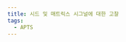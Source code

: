 ```yaml
---
title: 시드 및 매트릭스 시그널에 대한 고찰
tags: 
  - APTS
---
```

<!--

앞서 APTS에서 Fe-55 방사선원을 이용해서 중요한 신호들을 수신한 것을 확인하였다.
하지만 각 그래프가 의미하는 바가 뭔지는 자세하게 서술하지 않았다.
이 페이지에서는 각 그래프 중 시드 시그널과 매트릭스 시그널의 의미를 자세하게 고찰해 나갈 것이다.

## X-ray가 단일활성픽셀구조(MAPS)에서 겪는 일

![MAPS 구조]({{ site.baseurl }}{% link theme/img/apts/APTS with Fe-55.png %}){: width="100%"}
그림 1. 단일활성픽셀구조 내에서 x-ray가 만든 전자의 행로를 표현하였다.

Fe-55에서는 x-ray(5.9keV, 6.5keV)가 방출되는 것은 잘 알려진 사실이다.
따라서 시드 시그널과 매트릭스 시그널을 이해하기 위해서는 x-ray가 단일활성픽셀구조에서 어떤 일을 겪는 지 서술하는 것이 선행돼야 한다.

실리콘 내부에 들어간 x-ray는 확률적으로 특정 부분에서 내부광전효과에 의해서 전자-양공 쌍을 만들어 낸다.
이러한 전자-양공 쌍은 반도체의 특정 부분에 집중적으로 발생한다.
따라서 발생 영역에 따라 x-ray의 영향을 구분하기 더 쉬워진다.
단일활성픽셀구조 내에는 그림 1에서 나타나다시피 크게 회로부분 에피텍셜층 그리고 기반층으로 구분할 수 있다.
그리고 에피텍셜층은 다시 공핍영역과 공핍영역이 아닌 부분으로 구분한다.
X-ray가 회로 부분에 도달한 경우에는 수집전극으로 수집되지 못한다.
따라서 이 경우 시그널을 생성하지 않는다.
그러므로 시그널을 분석하기 위해서는 총 3가지 영역(공핍영역, 비공핍에피텍셜층, 기반층)을 고려하면 된다.

먼저 공핍영역에서 내부광전효과에 의해 발생한 전자들의 흐름은 전위차에 의해 수집전극으로 모두 모인다.
발생한 전자의 흐름이 전부 하나의 픽셀로 수집되므로 가장 큰 시드 시그널을 형성하고 단일 픽셀 클러스터를 형성하게 된다.
두 번째로 살펴볼 것은 비공핍에피텍셜층에서 발생한 전자이다. 
비공핍영역에서는 전압이 걸려있지 않으므로 자유행로를 따라 사방으로 그 흐름이 퍼지게 된다.
이 때 퍼져나간 전자의 흐름은 서로 다른 픽셀에 형성된 공핍영역을 만나게 되므로 각기 다른 픽셀에 수집된다.
심지어 기반층으로 향한 전자의 흐름은 전위차에 의해 기반층으로 들어가지 못하고 반사된다.
따라서 모든 전자의 흐름은 각 픽셀에 수집되므로 시드 시그널은 공핍영역에서 발생한 것에 비해 작지만 같은 메트릭스 시그널을 가지게 된다.
그리고 각 픽셀로 퍼졌으므로 다중 픽셀 클러스터를 형성한다.
마지막으로 기반층에서 전자-양공 쌍이 발생한 경우를 생각해보자.
마찬가지로 역전압이 걸려있지 않아 전자의 흐름은 사방으로 퍼진다.
이 때 우연히 에피텍셜층에 도달한 전자의 흐름은 위와 유사한 과정을 거쳐 수집전극에 모이게 되므로 시그널을 얻는다.
하지만 에피텍셜층과 멀어지게 퍼져나간 경우 반사되는 경계가 없으므로 그대로 심연 속으로 사라진다.
따라서 다른 경우보다 대게 엄청나게 작은 시그널을 형성한다. 
하지만 한 픽셀로 모인다는 보장이 없으므로 대게 다중 픽셀 클러스터를 형성한다.

## 시드 시그널과 매트릭스 시그널 히스토그램
![시드 & 매트릭스 시그널]({{ site.baseurl }}{% link theme/img/apts/Analysis/Matrix_Seed_apts_20230130_172940.pdf %}){: width="100%"}
그림 2. Fe-55가 만들어낸 시드 시그널과 매트릭스 시그널

앞서서 x-ray가 발생시킨 전자의 흐름이 어떻게 수집되는 지 기술하였다. 
이것이 시드 시그널과 매트릭스 시그널 히스토그램에서 어떻게 나타나는 지 확인해보자.

그림 2는 부산대에서 측정한 역전압을 1.2V로 걸어주었을 때 시드 시그널과 매트릭스 시그널의 분포이다.
각 시그널의 크기에 대해서 개수를 센 다음에 정규화하였다.
파란색이 시드 시그널이고 주황색이 매트릭스 시그널이다.
이 그래프는 시드 문턱값을 10mV로 제한하고 시드 시그널이 10mV보다 큰 경우만 관측하였다.

시드 시그널에서는 크게 4가지 봉우리가 발생하였고, 매트릭스 시그널에서는 2개의 언덕이 생성된 것을 확인할 수 있다.
먼저 시드 시그널의 경우부터 확인해보자.
먼저 공핍영역에서 전자-양공 쌍이 발생한 경우, 높은 시드 시그널을 가질것이라 하였다.
실재 히스토그램에서도 70mV 이상에서 두 개의 봉우리가 솟아 있는 것을 확인할 수 있다.
이 때 왜 두 봉우리가 발생한 것인지 의문을 가질 수 있다. 
그 이유는 x-ray의 에너지가 두 종류로 나뉘기 때문이다.
Fe-55가 방출하는 x-ray는 5.9keV, 6.5keV로 두 종류이며 5.9keV x-ray가 약 8.6배 더 나온다. 
아래 봉우리(~78mV)의 빈도값은 900정도이며, 윗 봉우리(~85mV)의 빈도값은 약 100정도이다.
두 비를 비교하면 9 정도로 Fe-55에서 방출하는 x-ray의 생성량비와 유사하다.
따라서 아래 봉우리는 5.9keV 광자에 의한 것이고 윗 봉우리는 6.5keV 광자에서 나왔다고 볼 수 있다.
이 두 봉우리를 보정 피크(Calibrated peak)라고 명명한다. 
다음으로 약 35mV에서 70mV 영역대에 형성된 봉우리를 발견할 수 있다. 
이는 앞서 공핍영역에서 발생한 전자의 흐름이 만든 시그널보다 작은 값을 가진 비공핍에피텍셜층에서 형성된 전자의 흐름에 의한 것이라 볼 수 있다.
따라서 이 봉우리에서는 다중 픽셀 클러스터의 개수가 다른 영역대에 비해서 많을 것이다.
이 봉우리를 수집 피크(Collection peak)라고 하자.
마지막으로 기반층에서 발생한 전자-양공 쌍에 의한 시그널은 30mV 이하에서 봉우리를 형성하는 것을 확인할 수 있다. 
이처럼 단일활성픽셀구조의 어느 영역에서 전자-양공 쌍이 발생하였는 지에 따라 시드 시그널의 각 영역대를 형성하는 것을 볼 수 있다.
이 때 생긴 봉우리를 기반 피크(Substrate peak)라고 하겠다.

매트릭스 시그널에 가면 분포가 또 다른 것을 확인할 수 있다.
공핍영역이던 아니던 간에 에피텍셜층에서 전자-양공 쌍이 발생한 경우에는 어찌되었든 모든 전자의 흐름이 일단 전부 수집되게 된다.
반면 기반층에서 발생한 경우에는 잃어버리는 흐림이 있고 발생한 것보다 적게 수집된다.
따라서 에피텍셜층에서 온 신호는 55mV 이상의 매트릭스 시그널을 형성하고 기반층에서 온 신호는 55mV 이하의 매트릭스 시그널을 생성한다.

이는 시드 문턱값을 다르게 했을 때 극명히 확인할 수 있다.
![문턱값에 따른 시그널의 변화]({{ site.baseurl }}{% link theme/img/apts/transition_signal_as_threshold.png %}){: width="100%"}
그림 3. 문턱값 변화(10mA, 30mA, 65mA, 85mA)에 따른 시드 시그널과 매트릭스 시그널의 변화

## 클러스터 크기 히스토그램
![클러스터 크기]({{site.baseurl}}{% link theme/img/apts/Analysis/Cluster_Size_apts_20230130_172940.pdf %}){: width="60%"}

그림 4. Vbb = 1.2V, 문턱값 = 10mA일 때 클러스터 크기 히스토그램

클러스터 크기를 보면 크기가 1인 경우가 많고 최대 4까지 늘어나는 것을 확인할 수 있다.
앞선 논의에서는 보정 피크를 형성하는 시그널의 경우 대부분 단일 픽셀 클러스터를 형성할 것이고, 수집 피크와 기반 피크의 경우 다중 픽셀 클러스터를 형성할 것이라 예상하였다.
다음 그림을 보자.

![클러스터 크기 변화]({{site.baseurl}}{% link theme/img/apts/transition_cluster_size_as_threshold.png %}){: width="100%"}
그림 5. 문턱값 변화(10mA, 30mA, 65mA, 85mA)에 따른 클러스터 크기 변화

문턱값이 65mA 이상인 경우 공핍영역에서 생성된 전자에 의한 신호였다. 
그림 5를 보면 65mA 이하인 경우 즉, 수집 피크나 기반 피크를 만들어 내는 신호의 경우 다중 픽셀 클러스터를 형성하지만, 보정 피크를 형성하는 신호는 단일 픽셀 클러스터만 생성하는 것을 확인할 수 있다.

-->